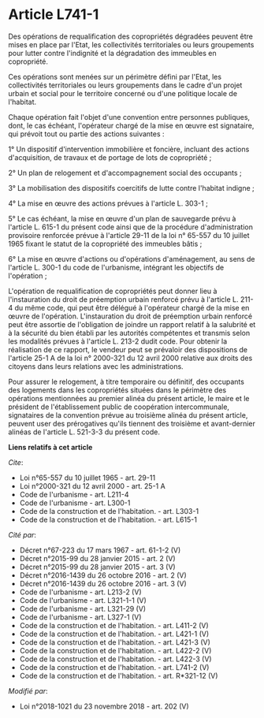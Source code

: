 # Article L741-1

Des opérations de requalification des copropriétés dégradées peuvent être mises en place par l'Etat, les collectivités
territoriales ou leurs groupements pour lutter contre l'indignité et la dégradation des immeubles en copropriété.

Ces opérations sont menées sur un périmètre défini par l'Etat, les collectivités territoriales ou leurs groupements dans le
cadre d'un projet urbain et social pour le territoire concerné ou d'une politique locale de l'habitat.

Chaque opération fait l'objet d'une convention entre personnes publiques, dont, le cas échéant, l'opérateur chargé de la mise
en œuvre est signataire, qui prévoit tout ou partie des actions suivantes :

1° Un dispositif d'intervention immobilière et foncière, incluant des actions d'acquisition, de travaux et de portage de lots
de copropriété ;

2° Un plan de relogement et d'accompagnement social des occupants ;

3° La mobilisation des dispositifs coercitifs de lutte contre l'habitat indigne ;

4° La mise en œuvre des actions prévues à l'article L. 303-1 ;

5° Le cas échéant, la mise en œuvre d'un plan de sauvegarde prévu à l'article L. 615-1 du présent code ainsi que de la
procédure d'administration provisoire renforcée prévue à l'article 29-11 de la loi n° 65-557 du 10 juillet 1965 fixant le
statut de la copropriété des immeubles bâtis ;

6° La mise en œuvre d'actions ou d'opérations d'aménagement, au sens de l'article L. 300-1 du code de l'urbanisme, intégrant
les objectifs de l'opération ;

L'opération de requalification de copropriétés peut donner lieu à l'instauration du droit de préemption urbain renforcé prévu
à l'article L. 211-4 du même code, qui peut être délégué à l'opérateur chargé de la mise en œuvre de l'opération.
L'instauration du droit de préemption urbain renforcé peut être assortie de l'obligation de joindre un rapport relatif à la
salubrité et à la sécurité du bien établi par les autorités compétentes et transmis selon les modalités prévues à l'article
L. 213-2 dudit code. Pour obtenir la réalisation de ce rapport, le vendeur peut se prévaloir des dispositions de l'article
25-1 A de la loi n° 2000-321 du 12 avril 2000 relative aux droits des citoyens dans leurs relations avec les administrations.

Pour assurer le relogement, à titre temporaire ou définitif, des occupants des logements dans les copropriétés situées dans
le périmètre des opérations mentionnées au premier alinéa du présent article, le maire et le président de l'établissement
public de coopération intercommunale, signataires de la convention prévue au troisième alinéa du présent article, peuvent
user des prérogatives qu'ils tiennent des troisième et avant-dernier alinéas de l'article L. 521-3-3 du présent code.

**Liens relatifs à cet article**

_Cite_:

  - Loi n°65-557 du 10 juillet 1965 - art. 29-11
  - Loi n°2000-321 du 12 avril 2000 - art. 25-1 A
  - Code de l'urbanisme - art. L211-4
  - Code de l'urbanisme - art. L300-1
  - Code de la construction et de l'habitation. - art. L303-1
  - Code de la construction et de l'habitation. - art. L615-1

_Cité par_:

  - Décret n°67-223 du 17 mars 1967 - art. 61-1-2 (V)
  - Décret n°2015-99 du 28 janvier 2015 - art. 2 (V)
  - Décret n°2015-99 du 28 janvier 2015 - art. 3 (V)
  - Décret n°2016-1439 du 26 octobre 2016 - art. 2 (V)
  - Décret n°2016-1439 du 26 octobre 2016 - art. 3 (V)
  - Code de l'urbanisme - art. L213-2 (V)
  - Code de l'urbanisme - art. L321-1-1 (V)
  - Code de l'urbanisme - art. L321-29 (V)
  - Code de l'urbanisme - art. L327-1 (V)
  - Code de la construction et de l'habitation. - art. L411-2 (V)
  - Code de la construction et de l'habitation. - art. L421-1 (V)
  - Code de la construction et de l'habitation. - art. L421-3 (V)
  - Code de la construction et de l'habitation. - art. L422-2 (V)
  - Code de la construction et de l'habitation. - art. L422-3 (V)
  - Code de la construction et de l'habitation. - art. L741-2 (V)
  - Code de la construction et de l'habitation. - art. R*321-12 (V)

_Modifié par_:

  - Loi n°2018-1021 du 23 novembre 2018 - art. 202 (V)
